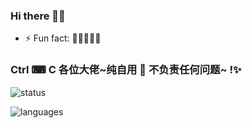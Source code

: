 ### Hi there 👋👋

- ⚡ Fun fact: 🔭🌱👯💬😄

<p align="left">
  <h3>
    Ctrl ⌨ C 各位大佬~纯自用 🚐 不负责任何问题~ !✨
  </h3>
</p>

<p align="left">
  <div>
    <img alt="status" src="https://github-readme-stats.vercel.app/api?username=shawn1eong&&theme=monokai&hide=contribs,prs&hide_border=true&include_all_commits=true&count_private=true&show_icons=true" />
  </div>
</p>

<p align="left">
  <div>
    <img alt="languages" src="https://github-readme-stats.vercel.app/api/top-langs/?username=shawn1eong&hide_border=true&layout=compact&card_width=445" />
  </div>
</p>
